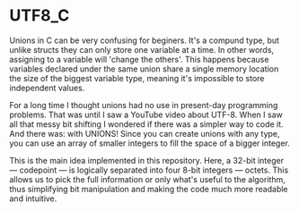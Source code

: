# UTF8_C
Unions in C can be very confusing for beginers. It's a compund type, but unlike structs they can only store one variable at a time. In other words, assigning to a variable will 'change the others'. This happens because variables declared under the same union share a single memory location the size of the biggest variable type, meaning it's impossible to store independent values.

For a long time I thought unions had no use in present-day programming problems. That was until I saw a YouTube video about UTF-8. When I saw all that messy bit shifting I wondered if there was a simpler way to code it. And there was: with UNIONS! Since you can create unions with any type, you can use an array of smaller integers to fill the space of a bigger integer.

This is the main idea implemented in this repository. Here, a 32-bit integer — codepoint — is logically separated into four 8-bit integers — octets. This allows us to pick the full information or only what's useful to the algorithm, thus simplifying bit manipulation and making the code much more readable and intuitive.

